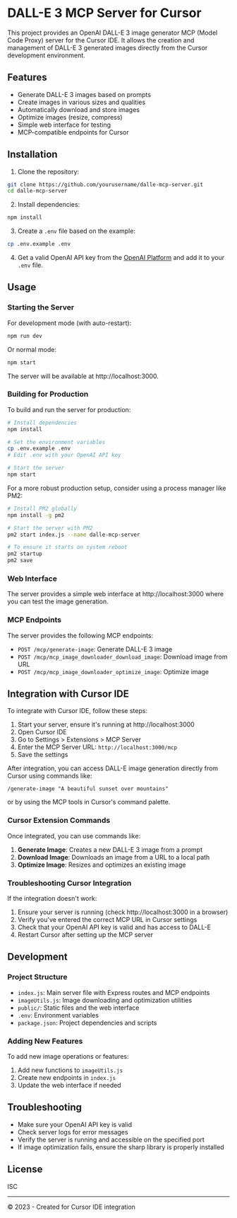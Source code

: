 # DALL-E 3 MCP Server for Cursor

This project provides an OpenAI DALL-E 3 image generator MCP (Model Code Proxy) server for the Cursor IDE. It allows the creation and management of DALL-E 3 generated images directly from the Cursor development environment.

## Features

- Generate DALL-E 3 images based on prompts
- Create images in various sizes and qualities
- Automatically download and store images
- Optimize images (resize, compress)
- Simple web interface for testing
- MCP-compatible endpoints for Cursor

## Installation

1. Clone the repository:
```bash
git clone https://github.com/yourusername/dalle-mcp-server.git
cd dalle-mcp-server
```

2. Install dependencies:
```bash
npm install
```

3. Create a `.env` file based on the example:
```bash
cp .env.example .env
```

4. Get a valid OpenAI API key from the [OpenAI Platform](https://platform.openai.com/api-keys) and add it to your `.env` file.

## Usage

### Starting the Server

For development mode (with auto-restart):
```bash
npm run dev
```

Or normal mode:
```bash
npm start
```

The server will be available at http://localhost:3000.

### Building for Production

To build and run the server for production:

```bash
# Install dependencies
npm install

# Set the environment variables
cp .env.example .env
# Edit .env with your OpenAI API key

# Start the server
npm start
```

For a more robust production setup, consider using a process manager like PM2:

```bash
# Install PM2 globally
npm install -g pm2

# Start the server with PM2
pm2 start index.js --name dalle-mcp-server

# To ensure it starts on system reboot
pm2 startup
pm2 save
```

### Web Interface

The server provides a simple web interface at http://localhost:3000 where you can test the image generation.

### MCP Endpoints

The server provides the following MCP endpoints:

- `POST /mcp/generate-image`: Generate DALL-E 3 image
- `POST /mcp/mcp_image_downloader_download_image`: Download image from URL
- `POST /mcp/mcp_image_downloader_optimize_image`: Optimize image

## Integration with Cursor IDE

To integrate with Cursor IDE, follow these steps:

1. Start your server, ensure it's running at http://localhost:3000
2. Open Cursor IDE
3. Go to Settings > Extensions > MCP Server
4. Enter the MCP Server URL: `http://localhost:3000/mcp`
5. Save the settings

After integration, you can access DALL-E image generation directly from Cursor using commands like:

```
/generate-image "A beautiful sunset over mountains"
```

or by using the MCP tools in Cursor's command palette.

### Cursor Extension Commands

Once integrated, you can use commands like:

1. **Generate Image**: Creates a new DALL-E 3 image from a prompt
2. **Download Image**: Downloads an image from a URL to a local path
3. **Optimize Image**: Resizes and optimizes an existing image

### Troubleshooting Cursor Integration

If the integration doesn't work:

1. Ensure your server is running (check http://localhost:3000 in a browser)
2. Verify you've entered the correct MCP URL in Cursor settings
3. Check that your OpenAI API key is valid and has access to DALL-E
4. Restart Cursor after setting up the MCP server

## Development

### Project Structure

- `index.js`: Main server file with Express routes and MCP endpoints
- `imageUtils.js`: Image downloading and optimization utilities
- `public/`: Static files and the web interface
- `.env`: Environment variables
- `package.json`: Project dependencies and scripts

### Adding New Features

To add new image operations or features:

1. Add new functions to `imageUtils.js`
2. Create new endpoints in `index.js`
3. Update the web interface if needed

## Troubleshooting

- Make sure your OpenAI API key is valid
- Check server logs for error messages
- Verify the server is running and accessible on the specified port
- If image optimization fails, ensure the sharp library is properly installed

## License

ISC

---

© 2023 - Created for Cursor IDE integration 